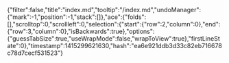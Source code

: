 {"filter":false,"title":"index.md","tooltip":"/index.md","undoManager":{"mark":-1,"position":-1,"stack":[]},"ace":{"folds":[],"scrolltop":0,"scrollleft":0,"selection":{"start":{"row":2,"column":0},"end":{"row":3,"column":0},"isBackwards":true},"options":{"guessTabSize":true,"useWrapMode":false,"wrapToView":true},"firstLineState":0},"timestamp":1415299621630,"hash":"ea6e921ddb3d33c82eb716678c78d7cecf531523"}